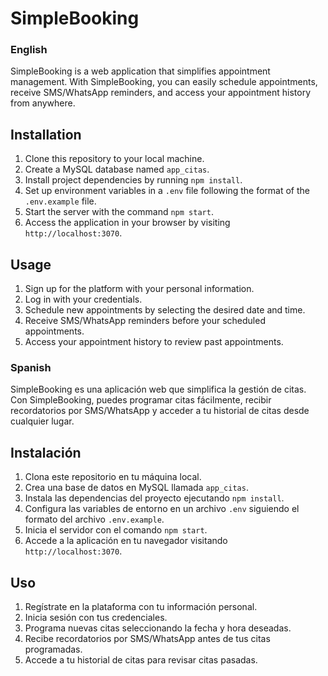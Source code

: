 # SimpleBooking

### English

SimpleBooking is a web application that simplifies appointment management. With SimpleBooking, you can easily schedule appointments, receive SMS/WhatsApp reminders, and access your appointment history from anywhere.

## Installation

1. Clone this repository to your local machine.
2. Create a MySQL database named `app_citas`.
3. Install project dependencies by running `npm install`.
4. Set up environment variables in a `.env` file following the format of the `.env.example` file.
5. Start the server with the command `npm start`.
6. Access the application in your browser by visiting `http://localhost:3070`.

## Usage

1. Sign up for the platform with your personal information.
2. Log in with your credentials.
3. Schedule new appointments by selecting the desired date and time.
4. Receive SMS/WhatsApp reminders before your scheduled appointments.
5. Access your appointment history to review past appointments.

### Spanish

SimpleBooking es una aplicación web que simplifica la gestión de citas. Con SimpleBooking, puedes programar citas fácilmente, recibir recordatorios por SMS/WhatsApp y acceder a tu historial de citas desde cualquier lugar.

## Instalación

1. Clona este repositorio en tu máquina local.
2. Crea una base de datos en MySQL llamada `app_citas`.
3. Instala las dependencias del proyecto ejecutando `npm install`.
4. Configura las variables de entorno en un archivo `.env` siguiendo el formato del archivo `.env.example`.
5. Inicia el servidor con el comando `npm start`.
6. Accede a la aplicación en tu navegador visitando `http://localhost:3070`.

## Uso

1. Regístrate en la plataforma con tu información personal.
2. Inicia sesión con tus credenciales.
3. Programa nuevas citas seleccionando la fecha y hora deseadas.
4. Recibe recordatorios por SMS/WhatsApp antes de tus citas programadas.
5. Accede a tu historial de citas para revisar citas pasadas.
